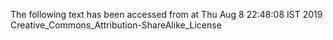 The following text has been accessed from at Thu Aug 8 22:48:08 IST 2019
Creative_Commons_Attribution-ShareAlike_License
